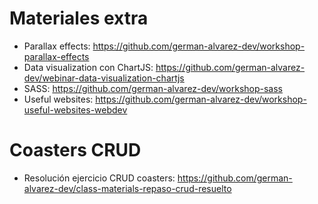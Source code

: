 # Materiales extra
- Parallax effects: https://github.com/german-alvarez-dev/workshop-parallax-effects
- Data visualization con ChartJS: https://github.com/german-alvarez-dev/webinar-data-visualization-chartjs
- SASS: https://github.com/german-alvarez-dev/workshop-sass
- Useful websites: https://github.com/german-alvarez-dev/workshop-useful-websites-webdev

# Coasters CRUD
- Resolución ejercicio CRUD coasters: https://github.com/german-alvarez-dev/class-materials-repaso-crud-resuelto
